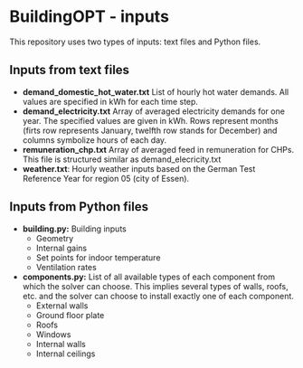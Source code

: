 # BuildingOPT - inputs

This repository uses two types of inputs: text files and Python files.

## Inputs from text files

* **demand_domestic_hot_water.txt**
  List of hourly hot water demands. All values are specified in kWh for each time step.
* **demand_electricity.txt**
  Array of averaged electricity demands for one year. The specified values are given in kWh. Rows represent months (firts row represents January, twelfth row stands for December) and columns symbolize hours of each day.
* **remuneration_chp.txt**
  Array of averaged feed in remuneration for CHPs. This file is structured similar as demand_elecricity.txt
* **weather.txt**:
  Hourly weather inputs based on the German Test Reference Year for region 05 (city of Essen).

## Inputs from Python files

* **building.py:** Building inputs
  * Geometry
  * Internal gains 
  * Set points for indoor temperature
  * Ventilation rates
* **components.py:** List of all available types of each component from which the solver can choose.
	This implies several types of walls, roofs, etc. and the solver can choose to install exactly one of each component.
  * External walls
  * Ground floor plate
  * Roofs
  * Windows
  * Internal walls
  * Internal ceilings
